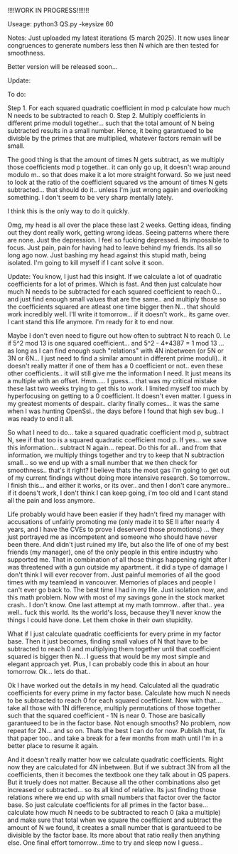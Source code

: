 !!!!WORK IN PROGRESS!!!!!!!

Useage: python3 QS.py -keysize 60

Notes: Just uploaded my latest iterations (5 march 2025). It now uses linear congruences to generate numbers less then N which are then tested for smoothness.

Better version will be released soon...

Update:

To do:

Step 1. For each squared quadratic coefficient in mod p calculate how much N needs to be subtracted to reach 0. 
Step 2. Multiply coefficients in different prime moduli together... such that the total amount of N being subtracted results in a small number. Hence, it being garantueed to be divisble by the primes that are multiplied, whatever factors remain will be small. 

The good thing is that the amount of times N gets subtract, as we multiply those coefficients mod p together.. it can only go up, it doesn't wrap around modulo m.. so that does make it a lot more straight forward. So we just need to look at the ratio of the coefficient squared vs the amount of times N gets subtracted... that should do it.. unless I'm just wrong again and overlooking something. I don't seem to be very sharp mentally lately.

I think this is the only way to do it quickly. 

Omg, my head is all over the place these last 2 weeks. Getting ideas, finding out they dont really work, getting wrong ideas. Seeing patterns where there are none. Just the depression. I feel so fucking depressed. Its impossible to focus. Just pain, pain for having had to leave behind my friends. Its all so long ago now. Just bashing my head against this stupid math, being isolated. I'm going to kill myself if I cant solve it soon.

Update: You know, I just had this insight. If we calculate a lot of quadratic coefficients for a lot of primes. Which is fast. And then just calculate how much N needs to be subtracted for each squared coefficient to reach 0... and just find enough small values that are the same.. and multiply those so the coefficients squared are atleast one time bigger then N... that should work incredibly well. 
I'll write it tomorrow... if it doesn't work.. its game over. I cant stand this life anymore. I'm ready for it to end now.

Maybe I don't even need to figure out how often to subtract N to reach 0. 
I.e if 5^2 mod 13 is one squared coefficient... and 5^2 - 4*4387 = 1 mod 13 ... as long as I can find enough such "relations" with 4N inbetween (or 5N or 3N or 6N... I just need to find a similar amount in different prime moduli).. it doesn't really matter if one of them has a 0 coefficient or not..  even these other coefficients.. it will still give me the information I need. It just means its a multiple with an offset. Hmm..... I guess... that was my critical mistake these last two weeks trying to get this to work. I limited myself too much by hyperfocusing on getting to a 0 coefficient. It doesn't even matter. 
I guess in my greatest moments of despair.. clarity finally comes... it was the same when I was hunting OpenSsl.. the days before I found that high sev bug.. I was ready to end it all.

So what I need to do... take a squared quadratic coefficient mod p, subtract N, see if that too is a squared quadratic coefficient mod p. If yes... we save this information... subtract N again... repeat. Do this for all.. and from that information, we multiply things together and try to keep that N subtraction small... so we end up with a small number that we then check for smoothness.. that's it right? I believe thats the most gas I'm going to get out of my current findings without doing more intensive research. So tomorrow.. I finish this... and either it works, or its over.. and then I don't care anymore.. if it doens't work, I don't think I can keep going, i'm too old and I cant stand all the pain and loss anymore.

Life probably would have been easier if they hadn't fired my manager with accusations of unfairly promoting me (only made it to SE II after nearly 4 years, and I have the CVEs to prove I deserverd those promotions) ... they just portrayed me as incompetent and someone who should have never been there. And didn't just ruined my life, but also the life of one of my best friends (my manager), one of the only people in this entire industry who supported me. That in combination of all those things happening right after I was threatened with a gun outside my apartment.. it did a type of damage I don't think I will ever recover from. Just painful memories of all the good times with my teamlead in vancouver. Memories of places and people I can't ever go back to. The best time I had in my life. Just isolation now, and this math problem. Now with most of my savings gone in the stock market crash.. I don't know. One last attempt at my math tomrrow.. after that.. yea well.. fuck this world. Its the world's loss, because they'll never know the things I could have done. Let them choke in their own stupidity.

What if  I just calculate quadratic coefficients for every prime in my factor base. Then it just becomes, finding small values of N that have to be subtracted to reach 0 and multiplying them together until that coefficient squared is bigger then N...  I guess that would be my most simple and elegant approach yet. Plus, I can probably code this in about an hour tomorrow. Ok... lets do that.. 

Ok I have worked out the details in my head. Calculated all the quadratic coefficients for every prime in my factor base. Calculate how much N needs to be subtracted to reach 0 for each squared coefficient. Now with that.... take all those with 1N difference, multiply permutations of those together such that the squared coefficient - 1N is near 0. Those are basically garantueed to be in the factor base. Not enough smooths? No problem, now repeat for 2N... and so on. Thats the best I can do for now. Publish that, fix that paper too.. and take a break for a few months from math until I'm in a better place to resume it again.

And it doesn't really matter how we calculate quadratic coefficients. Right now they are calculated for 4N inbetween. But if we subtract 3N from all the coefficients, then it becomes the textbook one they talk about in QS papers. But it truely does not matter. Because all the other combinations also get increased or subtracted... so its all kind of relative. Its just finding those relations where we end up with small numbers that factor over the factor base. So just calculate coefficients for all primes in the factor base... calculate how much N needs to be subtracted to reach 0 (aka a multiple) and make sure that total when we square the coefficient and subtract the amount of N we found, it creates a small number that is garantueed to be divisible by the factor base. Its more about that ratio really then anything else. One final effort tomorrow...time to try and sleep now I guess..
